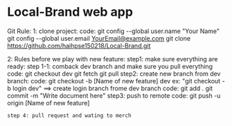 # Local-Brand web app

Git Rule:
1: clone project:
  code:  git config --global user.name "Your Name" 
         git config --global user.email YourEmail@example.com
         git clone https://github.com/haihpse150218/Local-Brand.git
  

2: Rules before we play with new feature:
    step1: make sure everything are ready:
      step 1-1: comback dev branch and make sure you pull everything
        code: git checkout dev
              git fetch
              git pull
    step2: create new branch from dev branch:
      code: git checkout -b [Name of new feature] dev 
            ex: "git checkout -b login dev" ==> create login branch frome dev branch
      code: git add .
            git commit -m "Write document here"
    step3: push to remote
      code: git push -u origin [Name of new feature]
      
    step 4: pull request and wating to merch
        
        
    
   
  
  
  
